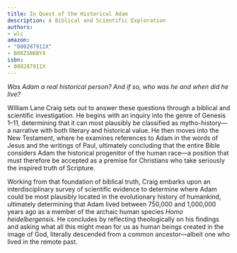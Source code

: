 ```yaml
---
title: In Quest of the Historical Adam
description: A Biblical and Scientific Exploration
authors:
- wlc
amazon:
- "080287911X"
- B08ZSN6BY4
isbn:
- 080287911X
---
```

*Was Adam a real historical person? And if so, who was he and when did he live?*

William Lane Craig sets out to answer these questions through a biblical and scientific investigation. He begins with an inquiry into the genre of Genesis 1–11, determining that it can most plausibly be classified as mytho-history—a narrative with both literary and historical value. He then moves into the New Testament, where he examines references to Adam in the words of Jesus and the writings of Paul, ultimately concluding that the entire Bible considers Adam the historical progenitor of the human race—a position that must therefore be accepted as a premise for Christians who take seriously the inspired truth of Scripture. 

Working from that foundation of biblical truth, Craig embarks upon an interdisciplinary survey of scientific evidence to determine where Adam could be most plausibly located in the evolutionary history of humankind, ultimately determining that Adam lived between 750,000 and 1,000,000 years ago as a member of the archaic human species *Homo heidelbergensis*. He concludes by reflecting theologically on his findings and asking what all this might mean for us as human beings created in the image of God, literally descended from a common ancestor—albeit one who lived in the remote past.